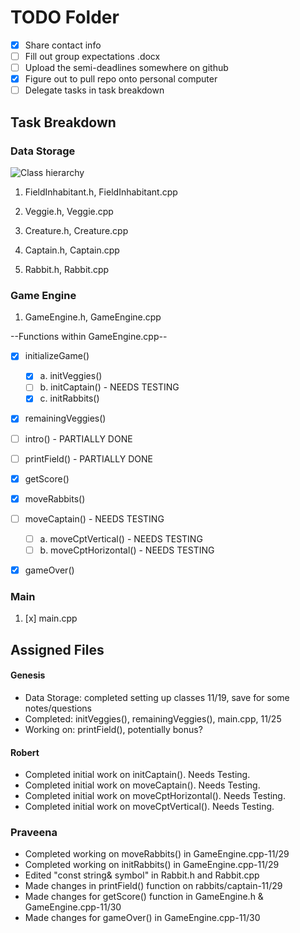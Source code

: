 # TODO Folder
- [x] Share contact info
- [ ] Fill out group expectations .docx
- [ ] Upload the semi-deadlines somewhere on github
- [x] Figure out to pull repo onto personal computer
- [ ] Delegate tasks in task breakdown

## Task Breakdown

### Data Storage

![Class hierarchy](https://cdn.discordapp.com/attachments/185554058436804609/1175187612584132748/image.png?ex=656a51c0&is=6557dcc0&hm=992e48ae99f00e21fe45d3a2ecdf077af2abdd5821957043e4de0900c5a29cc5&)

1. FieldInhabitant.h, FieldInhabitant.cpp

2. Veggie.h, Veggie.cpp

3. Creature.h, Creature.cpp

4. Captain.h, Captain.cpp

5. Rabbit.h, Rabbit.cpp

### Game Engine

1. GameEngine.h, GameEngine.cpp

--Functions within GameEngine.cpp--
- [x] initializeGame()
    - [x] a. initVeggies()
    - [ ] b. initCaptain() - NEEDS TESTING
    - [x] c. initRabbits()
- [x] remainingVeggies()
- [ ] intro() - PARTIALLY DONE
- [ ] printField() - PARTIALLY DONE
- [x] getScore()
- [x] moveRabbits()
- [ ] moveCaptain() - NEEDS TESTING
    - [ ] a. moveCptVertical() - NEEDS TESTING
    - [ ] b. moveCptHorizontal() - NEEDS TESTING
- [x] gameOver()


### Main

1. [x] main.cpp


## Assigned Files
#### Genesis
- Data Storage: completed setting up classes 11/19, save for some notes/questions 
- Completed: initVeggies(), remainingVeggies(), main.cpp, 11/25
- Working on: printField(), potentially bonus?

#### Robert
- Completed initial work on initCaptain(). Needs Testing.
- Completed initial work on moveCaptain(). Needs Testing.
- Completed initial work on moveCptHorizontal(). Needs Testing.
- Completed initial work on moveCptVertical(). Needs Testing.

### Praveena
- Completed working on moveRabbits() in GameEngine.cpp-11/29
- Completed working on initRabbits() in GameEngine.cpp-11/29
- Edited "const string& symbol" in Rabbit.h and Rabbit.cpp
- Made changes in printField() function on rabbits/captain-11/29
- Made changes for getScore() function in GameEngine.h & GameEngine.cpp-11/30
- Made changes for gameOver() in GameEngine.cpp-11/30

